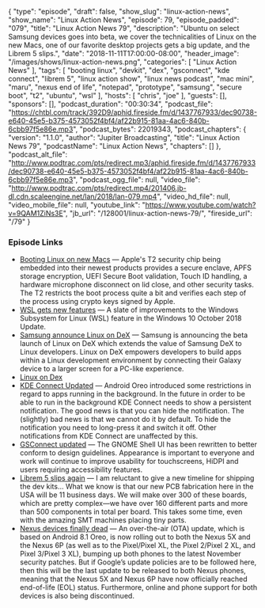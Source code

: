 {
  "type": "episode",
  "draft": false,
  "show_slug": "linux-action-news",
  "show_name": "Linux Action News",
  "episode": 79,
  "episode_padded": "079",
  "title": "Linux Action News 79",
  "description": "Ubuntu on select Samsung devices goes into beta, we cover the technicalities of Linux on the new Macs, one of our favorite desktop projects gets a big update, and the Librem 5 slips.",
  "date": "2018-11-11T17:00:00-08:00",
  "header_image": "/images/shows/linux-action-news.png",
  "categories": [
    "Linux Action News"
  ],
  "tags": [
    "booting linux",
    "devkit",
    "dex",
    "gsconnect",
    "kde connect",
    "librem 5",
    "linux action show",
    "linux news podcast",
    "mac mini",
    "maru",
    "nexus end of life",
    "notepad",
    "prototype",
    "samsung",
    "secure boot",
    "t2",
    "ubuntu",
    "wsl"
  ],
  "hosts": [
    "chris",
    "joe"
  ],
  "guests": [],
  "sponsors": [],
  "podcast_duration": "00:30:34",
  "podcast_file": "https://chtbl.com/track/392D9/aphid.fireside.fm/d/1437767933/dec90738-e640-45e5-b375-4573052f4bf4/af22b915-81aa-4ac6-840b-6cbb97f5e86e.mp3",
  "podcast_bytes": 22019343,
  "podcast_chapters": {
    "version": "1.1.0",
    "author": "Jupiter Broadcasting",
    "title": "Linux Action News 79",
    "podcastName": "Linux Action News",
    "chapters": []
  },
  "podcast_alt_file": "http://www.podtrac.com/pts/redirect.mp3/aphid.fireside.fm/d/1437767933/dec90738-e640-45e5-b375-4573052f4bf4/af22b915-81aa-4ac6-840b-6cbb97f5e86e.mp3",
  "podcast_ogg_file": null,
  "video_file": "http://www.podtrac.com/pts/redirect.mp4/201406.jb-dl.cdn.scaleengine.net/lan/2018/lan-079.mp4",
  "video_hd_file": null,
  "video_mobile_file": null,
  "youtube_link": "https://www.youtube.com/watch?v=9QAM1ZiNs3E",
  "jb_url": "/128001/linux-action-news-79/",
  "fireside_url": "/79"
}


### Episode Links

  * [Booting Linux on new Macs](https://www.phoronix.com/scan.php?page=news_item&px=Apple-T2-Blocks-Linux-UEFI "Booting Linux on new Macs") — Apple's T2 security chip being embedded into their newest products provides a secure enclave, APFS storage encryption, UEFI Secure Boot validation, Touch ID handling, a hardware microphone disconnect on lid close, and other security tasks. The T2 restricts the boot process quite a bit and verifies each step of the process using crypto keys signed by Apple. 
  * [WSL gets new features](https://www.omgubuntu.co.uk/2018/11/microsoft-adds-more-features-to-windows-subsystem-for-linux "WSL gets new features") — A slate of improvements to the Windows Subsystem for Linux (WSL) feature in the Windows 10 October 2018 Update. 
  * [Samsung announce Linux on DeX](https://blog.ubuntu.com/2018/11/08/samsung-announce-linux-dex-ubuntu-developers "Samsung announce Linux on DeX") — Samsung is announcing the beta launch of Linux on DeX which extends the value of Samsung DeX to Linux developers. Linux on DeX empowers developers to build apps within a Linux development environment by connecting their Galaxy device to a larger screen for a PC-like experience.
  * [Linux on Dex](https://www.linuxondex.com/ "Linux on Dex")
  * [KDE Connect Updated](https://nicolasfella.wordpress.com/2018/11/04/kde-connect-new-stuff-0x3/ "KDE Connect Updated") — Android Oreo introduced some restrictions in regard to apps running in the background. In the future in order to be able to run in the background KDE Connect needs to show a persistent notification. The good news is that you can hide the notification. The (slightly) bad news is that we cannot do it by default. To hide the notification you need to long-press it and switch it off. Other notifications from KDE Connect are unaffected by this.
  * [GSConnect updated](https://github.com/andyholmes/gnome-shell-extension-gsconnect/releases/tag/v15 "GSConnect updated") — The GNOME Shell UI has been rewritten to better conform to design guidelines. Appearance is important to everyone and work will continue to improve usability for touchscreens, HiDPI and users requiring accessibility features. 
  * [Librem 5 slips again](https://puri.sm/posts/librem5-2018-11-hardware-report/ "Librem 5 slips again") — I am reluctant to give a new timeline for shipping the dev kits… What we know is that our new PCB fabrication here in the USA will be 11 business days. We will make over 300 of these boards, which are pretty complex—we have over 160 different parts and more than 500 components in total per board. This takes some time, even with the amazing SMT machines placing tiny parts.
  * [Nexus devices finally dead](https://www.xda-developers.com/nexus-5x-nexus-6p-end-of-life/ "Nexus devices finally dead") — An over-the-air (OTA) update, which is based on Android 8.1 Oreo, is now rolling out to both the Nexus 5X and the Nexus 6P (as well as to the Pixel/Pixel XL, the Pixel 2/Pixel 2 XL, and Pixel 3/Pixel 3 XL), bumping up both phones to the latest November security patches. But if Google’s update policies are to be followed here, then this will be the last update to be released to both Nexus phones, meaning that the Nexus 5X and Nexus 6P have now officially reached end-of-life (EOL) status. Furthermore, online and phone support for both devices is also being discontinued.


